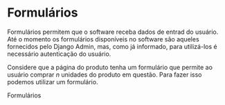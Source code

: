 # Formulários

Formulários permitem que o software receba dados de entrad do usuário. Até o momento os formulários disponíveis no software são aqueles fornecidos pelo Django Admin, mas, como já informado, para utilizá-los é necessário autenticação do usuário.

Considere que a página do produto tenha um formulário que permite ao usuário comprar $n$ unidades do produto em questão. Para fazer isso podemos utilizar um formulário.

Formulários 